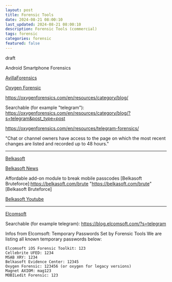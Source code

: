 ```yaml
---
layout: post
title: Forensic Tools 
date: 2024-08-21 08:00:10
last_updated: 2024-08-21 08:00:10
description: Forensic Tools (commercial)
tags: forensic
categories: forensic
featured: false
---
```


draft

Android Smartphone Forensics

[AvillaForensics]:https://github.com/AvillaDaniel/AvillaForensics "https://github.com/AvillaDaniel/AvillaForensics"
[AvillaForensics]

[Oxygen Forensic]:https://oxygenforensics.com/en/ "https://oxygenforensics.com/en/"
[Oxygen Forensic]

https://oxygenforensics.com/en/resources/category/blog/

Searchable (for example "telegram"):
https://oxygenforensics.com/en/resources/category/blog/?s=telegram&post_type=post

https://oxygenforensics.com/en/resources/telegram-forensics/

"Chat or channel owners have access to the page on which the most recent changes are listed and recorded up to 48 hours."

---

[Belkasoft]:https://belkasoft.com/articles#article "https://belkasoft.com/articles#article"
[Belkasoft]

[Belkasoft News]:https://belkasoft.com/new "https://belkasoft.com/new"
[Belkasoft News]

Affordable add-on module to break mobile passcodes
[Belkasoft Bruteforce]:https://belkasoft.com/brute "https://belkasoft.com/brute"
[Belkasoft Bruteforce]

[Belkasoft Youtube]:https://www.youtube.com/@Belkasoft/videos "https://www.youtube.com/@Belkasoft/videos"
[Belkasoft Youtube]

---

[Elcomsoft]:https://blog.elcomsoft.com/2024/04/all-you-wanted-to-know-about-ios-backups/ "https://blog.elcomsoft.com/2024/04/all-you-wanted-to-know-about-ios-backups/"
[Elcomsoft]

Searchable (for example telegram): https://blog.elcomsoft.com/?s=telegram

Infos from Elcomsoft: Temporary Passwords Set by Forensic Tools
We are listing all known temporary passwords below:

    Elcomsoft iOS Forensic Toolkit: 123
    Cellebrite UFED: 1234
    MSAB XRY: 1234
    Belkasoft Evidence Center: 12345
    Oxygen Forensic: 123456 (or oxygen for legacy versions)
    Magnet AXIOM: mag123
    MOBILedit Forensic: 123











